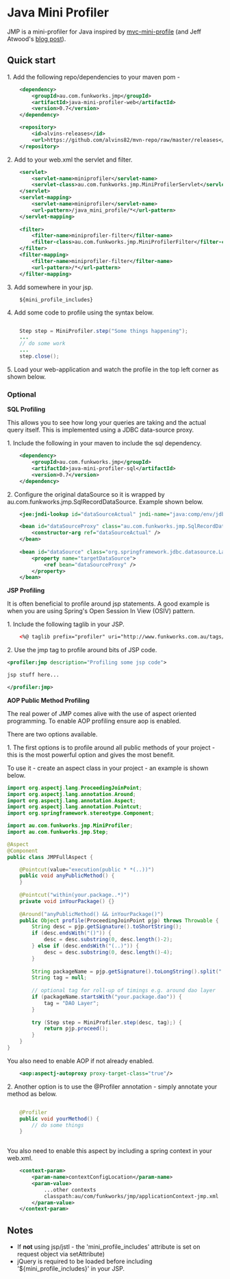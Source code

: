 # Java Mini Profiler

JMP is a mini-profiler for Java inspired by [mvc-mini-profile](http://miniprofiler.com/) (and Jeff Atwood's [blog post](http://www.codinghorror.com/blog/2011/06/performance-is-a-feature.html)\).

## Quick start

1\. Add the following repo/dependencies to your maven pom -

```xml
	<dependency>
		<groupId>au.com.funkworks.jmp</groupId>
		<artifactId>java-mini-profiler-web</artifactId>
		<version>0.7</version>
	</dependency>	

	<repository>
    	<id>alvins-releases</id>
    	<url>https://github.com/alvins82/mvn-repo/raw/master/releases</url>
	</repository>
```

2\. Add to your web.xml the servlet and filter.

```xml
	<servlet>
		<servlet-name>miniprofiler</servlet-name>
		<servlet-class>au.com.funkworks.jmp.MiniProfilerServlet</servlet-class>		
	</servlet>
	<servlet-mapping>
		<servlet-name>miniprofiler</servlet-name>
		<url-pattern>/java_mini_profile/*</url-pattern>
	</servlet-mapping>
	
	<filter>
		<filter-name>miniprofiler-filter</filter-name>		 
		<filter-class>au.com.funkworks.jmp.MiniProfilerFilter</filter-class>				
	</filter>
	<filter-mapping>
		<filter-name>miniprofiler-filter</filter-name>
		<url-pattern>/*</url-pattern>
	</filter-mapping>
```

3\. Add somewhere in your jsp. 

```
	${mini_profile_includes}
```

4\. Add some code to profile using the syntax below.

```java

	Step step = MiniProfiler.step("Some things happening");
	...	
	// do some work	
	...
	step.close();
```

5\. Load your web-application and watch the profile in the top left corner as shown below. 

### Optional

**SQL Profiling**

This allows you to see how long your queries are taking and the actual query itself. This is implemented using a JDBC data-source proxy.

1\. Include the following in your maven to include the sql dependency.

```xml
	<dependency>
		<groupId>au.com.funkworks.jmp</groupId>
		<artifactId>java-mini-profiler-sql</artifactId>
		<version>0.7</version>
	</dependency>	
```

2\. Configure the original dataSource so it is wrapped by au.com.funkworks.jmp.SqlRecordDataSource. Example shown below. 

```xml
	<jee:jndi-lookup id="dataSourceActual" jndi-name="java:comp/env/jdbc/dataSource" />

   	<bean id="dataSourceProxy" class="au.com.funkworks.jmp.SqlRecordDataSource">
    	<constructor-arg ref="dataSourceActual" />
  	</bean>
  	 
	<bean id="dataSource" class="org.springframework.jdbc.datasource.LazyConnectionDataSourceProxy">
        <property name="targetDataSource">
            <ref bean="dataSourceProxy" />
        </property>
    </bean>
```

**JSP Profiling**

It is often beneficial to profile around jsp statements. A good example is when you are using Spring's Open Session In View (OSIV) pattern.

1\. Include the following taglib in your JSP.

```xml
	<%@ taglib prefix="profiler" uri="http://www.funkworks.com.au/tags/jmp" %>
```

2\. Use the jmp tag to profile around bits of JSP code.

```xml
<profiler:jmp description="Profiling some jsp code">

jsp stuff here...

</profiler:jmp>
```

**AOP Public Method Profiling**

The real power of JMP comes alive with the use of aspect oriented programming. To enable AOP profiling ensure aop is enabled.

There are two options available.

1\. The first options is to profile around all public methods of your project - this is the most powerful option and gives the most benefit.

To use it - create an aspect class in your project - an example is shown below. 

```java
import org.aspectj.lang.ProceedingJoinPoint;
import org.aspectj.lang.annotation.Around;
import org.aspectj.lang.annotation.Aspect;
import org.aspectj.lang.annotation.Pointcut;
import org.springframework.stereotype.Component;

import au.com.funkworks.jmp.MiniProfiler;
import au.com.funkworks.jmp.Step;

@Aspect
@Component
public class JMPFullAspect {

	@Pointcut(value="execution(public * *(..))")
	public void anyPublicMethod() {
	}
	
	@Pointcut("within(your.package..*)")
    private void inYourPackage() {}
 
	@Around("anyPublicMethod() && inYourPackage()")
	public Object profile(ProceedingJoinPoint pjp) throws Throwable {
		String desc = pjp.getSignature().toShortString();
		if (desc.endsWith("()")) {
			desc = desc.substring(0, desc.length()-2);
		} else if (desc.endsWith("(..)")) {
			desc = desc.substring(0, desc.length()-4);
		}
		
		String packageName = pjp.getSignature().toLongString().split(" ")[2];
		String tag = null;
		
		// optional tag for roll-up of timings e.g. around dao layer
		if (packageName.startsWith("your.package.dao")) {
			tag = "DAO Layer";
		}
		
		try (Step step = MiniProfiler.step(desc, tag);) {			
			return pjp.proceed();
		}
	}
}
```

You also need to enable AOP if not already enabled.

```xml
	<aop:aspectj-autoproxy proxy-target-class="true"/>
```
 
2\. Another option is to use the @Profiler annotation - simply annotate your method as below.

```java

	@Profiler
	public void yourMethod() {
		// do some things
	}
	
```

You also need to enable this aspect by including a spring context in your web.xml.

```xml
	<context-param>
		<param-name>contextConfigLocation</param-name>
		<param-value>
			...other contexts
			classpath:au/com/funkworks/jmp/applicationContext-jmp.xml							
		</param-value>
	</context-param>
```

## Notes

- If **not** using jsp/jstl - the 'mini_profile_includes' attribute is set on request object via setAttribute)
- jQuery is required to be loaded before including '${mini_profile_includes}' in your JSP.